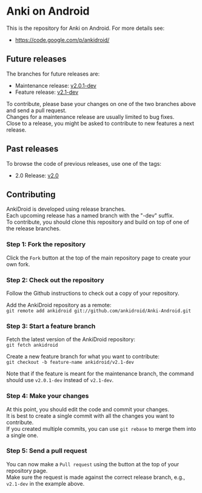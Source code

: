 # Anki on Android

This is the repository for Anki on Android.
For more details see:
* https://code.google.com/p/ankidroid/

## Future releases

The branches for future releases are:  
* Maintenance release: [v2.0.1-dev](https://github.com/ankidroid/Anki-Android/tree/v2.0.1-dev)  
* Feature release: [v2.1-dev](https://github.com/ankidroid/Anki-Android/tree/v2.1-dev)

To contribute, please base your changes on one of the two branches above and
send a pull request.  
Changes for a maintenance release are usually limited to bug fixes.  
Close to a release, you might be asked to contribute to new features a next release.

## Past releases

To browse the code of previous releases, use one of the tags:  
* 2.0 Release: [v2.0](https://github.com/ankidroid/Anki-Android/tree/v2.0)

## Contributing

AnkiDroid is developed using release branches.  
Each upcoming release has a named branch with the "-dev" suffix.  
To contribute, you should clone this repository and build on top of one of the release branches.

### Step 1: Fork the repository

Click the `Fork` button at the top of the main repository page to create your own fork.

### Step 2: Check out the repository

Follow the Github instructions to check out a copy of your repository.

Add the AnkiDroid repository as a remote:  
`git remote add ankidroid git://github.com/ankidroid/Anki-Android.git`  

### Step 3: Start a feature branch

Fetch the latest version of the AnkiDroid repository:  
`git fetch ankidroid`

Create a new feature branch for what you want to contribute:  
`git checkout -b feature-name ankidroid/v2.1-dev`

Note that if the feature is meant for the maintenance branch, the command should use `v2.0.1-dev` instead of `v2.1-dev`.

### Step 4: Make your changes

At this point, you should edit the code and commit your changes.  
It is best to create a single commit with all the changes you want to contribute.  
If you created multiple commits, you can use `git rebase` to merge them into a single one.

### Step 5: Send a pull request

You can now make a `Pull request` using the button at the top of your repository page.  
Make sure the request is made against the correct release branch, e.g., `v2.1-dev` in the example above.
